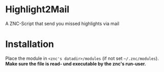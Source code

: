 Highlight2Mail
==============

A ZNC-Script that send you missed highlights via mail

Installation
============
Place the module in `<znc's datadir>/modules` (if not set `~/.znc/modules`).  
**Make sure the file is read- und executable by the znc's run-user.**
